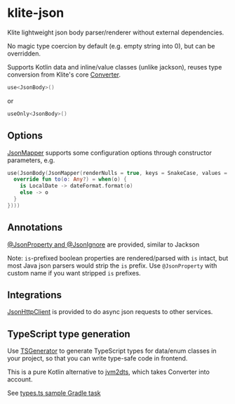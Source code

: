 # klite-json

Klite lightweight json body parser/renderer without external dependencies.

No magic type coercion by default (e.g. empty string into 0), but can be overridden.

Supports Kotlin data and inline/value classes (unlike jackson), reuses type conversion from Klite's core [Converter](../core/src/Converter.kt).

```kotlin
use<JsonBody>()
```
or
```kotlin
useOnly<JsonBody>()
```

## Options

[JsonMapper](src/JsonMapper.kt) supports some configuration options through constructor parameters, e.g.

```kotlin
use(JsonBody(JsonMapper(renderNulls = true, keys = SnakeCase, values = object: ValueConverter<Any?>() {
  override fun to(o: Any?) = when(o) {
    is LocalDate -> dateFormat.format(o)
    else -> o
  }
})))
```

## Annotations

[@JsonProperty and @JsonIgnore](src/JsonMapper.kt) are provided, similar to Jackson

Note: `is`-prefixed boolean properties are rendered/parsed with `is` intact, but most Java json parsers would strip the `is` prefix.
Use `@JsonProperty` with custom name if you want stripped `is` prefixes.

## Integrations

[JsonHttpClient](src/JsonHttpClient.kt) is provided to do async json requests to other services.

## TypeScript type generation

Use [TSGenerator](src/TSGenerator.kt) to generate TypeScript types for data/enum classes in your project,
so that you can write type-safe code in frontend.

This is a pure Kotlin alternative to [jvm2dts](https://github.com/codeborne/jvm2dts), which takes Converter into account.

See [types.ts sample Gradle task](../sample/build.gradle.kts)
